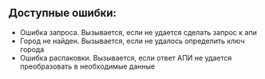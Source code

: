## Доступные ошибки:

- Ошибка запроса. Вызывается, если не удается сделать запрос к апи
- Город не найден. Вызывается, если не удалось определить ключ города
- Ошибка распаковки. Вызывается, если ответ АПИ не удается преобразовать в необходимые данные
